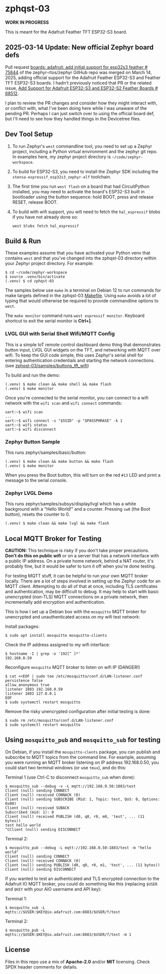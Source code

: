 <!-- SPDX-License-Identifier: MIT -->
<!-- SPDX-FileCopyrightText: Copyright 2025 Sam Blenny -->

# zphqst-03

**WORK IN PROGRESS**

This is meant for the Adafruit Feather TFT ESP32-S3 board.


## 2025-03-14 Update: New official Zephyr board defs

Pull request
[boards: adafruit: add initial support for esp32s3 feather \# 75844](https://github.com/zephyrproject-rtos/zephyr/pull/75844)
of the zephyr-rtos/zephyr GitHub repo was merged on March 14, 2025, adding
official support for the Adafruit Feather ESP32-S3 and Feather TFT ESP32-S3
boards. I hadn't previously noticed that PR or the related issue,
[Add Support for Adafruit ESP32-S3 and ESP32-S2 Feather Boards \# 68512](https://github.com/zephyrproject-rtos/zephyr/issues/68512).

I plan to review the PR changes and consider how they might interact with,
or conflict with, what I've been doing here while I was unaware of the pending
PR. Perhaps I can just switch over to using the official board def, but I'll
need to see how they handled things in the Devicetree files.


## Dev Tool Setup

1. To run Zephyr's `west` commandline tool, you need to set up a Zephyr
   project, including a Python virtual environment and the zephyr git repo.
   In examples here, my zephyr project directory is `~/code/zephyr-workspace`.

2. To build for ESP32-S3, you need to install the Zephyr SDK including the
   `xtensa-espressif_esp32s3_zephyr-elf` toolchain.

3. The first time you run `west flash` on a board that had CircuitPython
   installed, you may need to activate the board's ESP32-S3 built in bootloader
   using the button sequence: hold BOOT, press and release RESET, release BOOT.

4. To build with wifi support, you will need to fetch the `hal_espressif` blobs
   if you have not already done so:

   ```
   west blobs fetch hal_espressif
   ```


## Build & Run

These examples assume that you have activated your Python venv that contains
`west` and that you've changed into the zphqst-03 directory within your Zephyr
project directory. For example:

```
$ cd ~/code/zephyr-workspace
$ source .venv/bin/activate
(.venv) $ cd zphqst-03
```

The samples below use `make` in a terminal on Debian 12 to run commands for
make targets defined in the zphqst-03 [Makefile](Makefile). Using `make`
avoids a lot of typing that would otherwise be required to provide commandline
options to `west`.

The `make monitor` command runs `west espressif monitor`. Keyboard shortcut to
exit the serial monitor is **Ctrl+]**.


### LVGL GUI with Serial Shell Wifi/MQTT Config

This is a simple IoT remote control dashboard demo thing that demonstrates
button input, LVGL GUI widgets on the TFT, and networking with MQTT over wifi.
To keep the GUI code simple, this uses Zephyr's serial shell for entering
authentication credentials and starting the network connections.
(see [zphqst-03/samples/buttons\_tft\_wifi](samples/buttons_tft_wifi))

To build and run the demo:
```
(.venv) $ make clean && make shell && make flash
(.venv) $ make monitor
```

Once you're connected to the serial monitor, you can connect to a wifi network
with the `wifi scan` and `wifi connect` commands:

```
uart:~$ wifi scan
...
uart:~$ wifi connect -s "$SSID" -p "$PASSPHRASE" -k 1
uart:~$ wifi status
uart:~$ wifi disconnect
```


### Zephyr Button Sample

This runs zephyr/samples/basic/button:

```
(.venv) $ make clean && make button && make flash
(.venv) $ make monitor
```

When you press the Boot button, this will turn on the red `#13` LED and print
a message to the serial console.


### Zephyr LVGL Demo

This runs zephyr/samples/subsys/display/lvgl which has a white background with
a "Hello World!" and a counter. Pressing `sw0` (the Boot button), resets the
counter to 0.

```
(.venv) $ make clean && make lvgl && make flash
```


## Local MQTT Broker for Testing

**CAUTION:** This technique is risky if you don't take proper precautions.
**Don't do this on public wifi** or on a server that has a network interface
with a public IP address. On a private home network, behind a NAT router, it's
probably fine, but it would be safer to turn it off when you're done testing.

For testing MQTT stuff, it can be helpful to run your own MQTT broker locally.
There are a lot of steps involved in setting up the Zephyr code for an MQTT
client. Attempting to do all of that at once, including TLS certificates and
authentication, may be difficult to debug. It may help to start with basic
unencrypted (non-TLS) MQTT connections on a private network, then
incrementally add encryption and authentication.

This is how I set up a Debian box with the `mosquitto` MQTT broker for
unencrypted and unauthenticated access on my wifi test network:

Install packages:
```
$ sudo apt install mosquitto mosquitto-clients
```

Check the IP address assigned to my wifi interface:
```
$ hostname -I | grep -o '192[^ ]*'
192.168.0.50
```

Reconfigure `mosquitto` MQTT broker to listen on wifi IP (DANGER!)
```
$ cat <<EOF | sudo tee /etc/mosquitto/conf.d/LAN-listener.conf
persistence false
allow_anonymous true
listener 1883 192.168.0.50
listener 1883 127.0.0.1
EOF
$ sudo systemctl restart mosquitto
```

Remove the risky unencrypted configuration after initial testing is done:
```
$ sudo rm /etc/mosquitto/conf.d/LAN-listener.conf
$ sudo systemctl restart mosquitto
```


## Using `mosquitto_pub` and `mosquitto_sub` for testing

On Debian, if you install the `mosquitto-clents` package, you can publish and
subscribe to MQTT topics from the command line. For example, assuming you were
running an MQTT broker listening on IP address 192.168.0.50, you could start
two terminal windows (or use `tmux`), and do this:

Terminal 1 (use Ctrl-C to disconnect `mosquitto_sub` when done):
```
$ mosquitto_sub --debug -v -L mqtt://192.168.0.50:1883/test
Client (null) sending CONNECT
Client (null) received CONNACK (0)
Client (null) sending SUBSCRIBE (Mid: 1, Topic: test, QoS: 0, Options: 0x00)
Client (null) received SUBACK
Subscribed (mid: 1): 0
Client (null) received PUBLISH (d0, q0, r0, m0, 'test', ... (11 bytes))
test hello world
^CClient (null) sending DISCONNECT
```

Terminal 2:
```
$ mosquitto_pub --debug -L mqtt://192.168.0.50:1883/test -m "hello world"
Client (null) sending CONNECT
Client (null) received CONNACK (0)
Client (null) sending PUBLISH (d0, q0, r0, m1, 'test', ... (11 bytes))
Client (null) sending DISCONNECT
```

If you wanted to test an authenticated and TLS encrypted connection to the
Adafruit IO MQTT broker, you could do something like this (replacing `$USER`
and `$KEY` with your AIO username and API key):

Terminal 1:
```
$ mosquitto_sub -L mqtts://$USER:$KEY@io.adafruit.com:8883/$USER/f/test
```

Terminal 2:
```
$ mosquitto_pub -L mqtts://$USER:$KEY@io.adafruit.com:8883/$USER/f/test -m 1
```


## License

Files in this repo use a mix of **Apache-2.0** and/or **MIT** licensing. Check
SPDX header comments for details.
